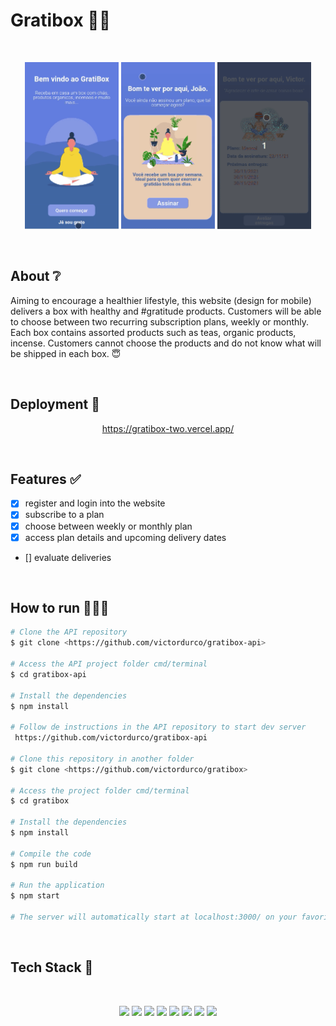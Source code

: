 # Gratibox 🙏🏼

</br>

<p align="center">
  <img src="./src/assets/home.gif" width="150" alt="gratibox" />
   <img src="./src/assets/plans.gif" width="150" alt="gratibox" />
   <img src="./src/assets/subscription.gif" width="150" alt="gratibox" />
</p>

</br>

## About ❔

Aiming to encourage a healthier lifestyle, this website (design for mobile) delivers a box with healthy and #gratitude products. Customers will be able to choose between two recurring subscription plans, weekly or monthly. Each box contains assorted products such as teas, organic products, incense. Customers cannot choose the products and do not know what will be shipped in each box. 😇

<!-- ## Preview

um gif da aplicação bem maneiro -->

</br>

## Deployment 🚀

<p align="center"><a  href="https://gratibox-two.vercel.app/">https://gratibox-two.vercel.app/</a></p>

</br>

## Features ✅

- [x] register and login into the website
- [x] subscribe to a plan
- [x] choose between weekly or monthly plan
- [x] access plan details and upcoming delivery dates
- [] evaluate deliveries

</br>

## How to run 🏃‍♀️💨

```bash
# Clone the API repository 
$ git clone <https://github.com/victordurco/gratibox-api>

# Access the API project folder cmd/terminal
$ cd gratibox-api

# Install the dependencies
$ npm install

# Follow de instructions in the API repository to start dev server
 https://github.com/victordurco/gratibox-api
 
# Clone this repository in another folder
$ git clone <https://github.com/victordurco/gratibox>

# Access the project folder cmd/terminal
$ cd gratibox

# Install the dependencies
$ npm install

# Compile the code
$ npm run build

# Run the application
$ npm start

# The server will automatically start at localhost:3000/ on your favorite browser
```

</br>

## Tech Stack 💾

<br/>

<p align="center">
<img src="https://img.shields.io/badge/HTML5-E34F26?style=for-the-badge&logo=html5&logoColor=white" />
<img src="https://img.shields.io/badge/CSS3-1572B6?style=for-the-badge&logo=css3&logoColor=white" />
<img src="https://img.shields.io/badge/JavaScript-F7DF1E?style=for-the-badge&logo=javascript&logoColor=black" />
<img src="https://img.shields.io/badge/React-20232A?style=for-the-badge&logo=react&logoColor=61DAFB" />
<img src="https://img.shields.io/badge/styled--components-DB7093?style=for-the-badge&logo=styled-components&logoColor=white" />
<img src="https://img.shields.io/badge/Vercel-000000?style=for-the-badge&logo=vercel&logoColor=white" />
<img src="https://img.shields.io/badge/Jest-C21325?style=for-the-badge&logo=jest&logoColor=white" />
<img src="https://img.shields.io/badge/Cypress-17202C?style=for-the-badge&logo=cypress&logoColor=white" />
</p>

</br>

<!--
### Contributors and Contact

### Acknowledgements -->
